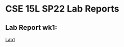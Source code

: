 # CSE 15L SP22 Lab Reports

## **Lab Report wk1:**

[Lab1](https://github.com/Donut-shii/cse15L-lab-report-wk1)
